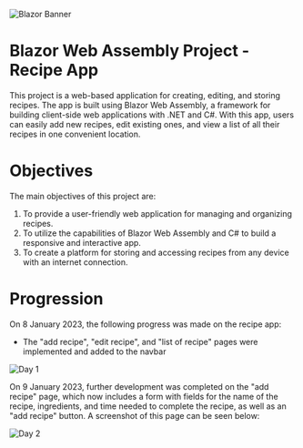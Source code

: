 ![Blazor Banner](https://www.campusmvp.es/catalogo/repository/product/curso-blazor-online.png?v=0.0.1)
# Blazor Web Assembly Project - Recipe App

This project is a web-based application for creating, editing, and storing recipes. The app is built using Blazor Web Assembly, a framework for building client-side web applications with .NET and C#. With this app, users can easily add new recipes, edit existing ones, and view a list of all their recipes in one convenient location.

# Objectives

The main objectives of this project are:

1.  To provide a user-friendly web application for managing and organizing recipes.
2.  To utilize the capabilities of Blazor Web Assembly and C# to build a responsive and interactive app.
3.  To create a platform for storing and accessing recipes from any device with an internet connection.

# Progression

On 8 January 2023, the following progress was made on the recipe app:

- The "add recipe", "edit recipe", and "list of recipe" pages were implemented and added to the navbar

![Day 1](https://gcdnb.pbrd.co/images/Oe3jUgIfDL12.png?o=1)

On 9 January 2023, further development was completed on the "add recipe" page, which now includes a form with fields for the name of the recipe, ingredients, and time needed to complete the recipe, as well as an "add recipe" button. A screenshot of this page can be seen below:

![Day 2](https://gcdnb.pbrd.co/images/Aa3bIHECpNRV.png?o=1)